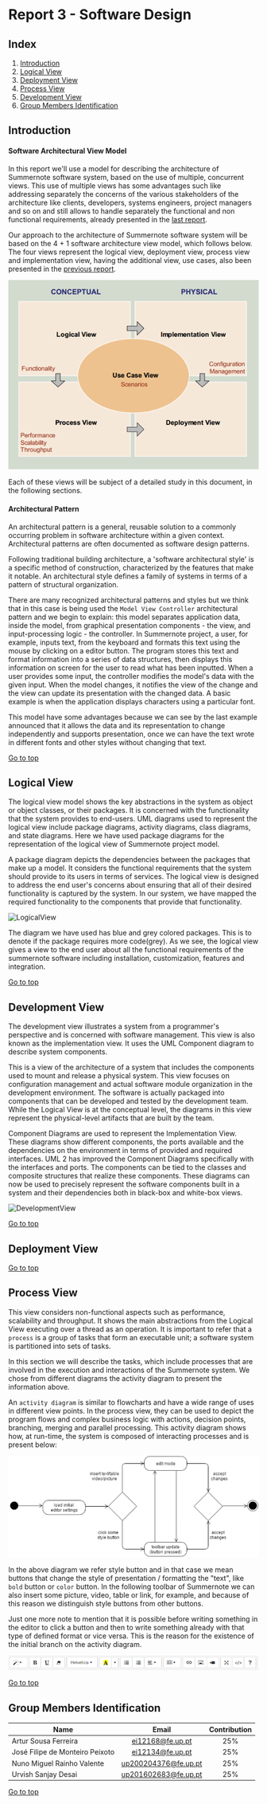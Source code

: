 <a name="TOP"> </a>
# Report 3 - Software Design 

## Index
1. [Introduction](#Introduction)
2. [Logical View](#LogicalView)
3. [Deployment View](#DeploymentView)
4. [Process View](#ProcessView)
5. [Development View](#DevelopmentView)
6. [Group Members Identification](#Group)

<a name="Introduction"> </a>
## Introduction

#### Software Architectural View Model

In this report we'll use a model for describing the architecture of Summernote software system, based on the use of multiple, concurrent views. This use of multiple views has some advantages such like addressing separately the concerns of the various stakeholders of the architecture like clients, developers, systems engineers, project managers and so on and still allows to handle separately the functional and non functional requirements, already presented in the [last report](Report-2.md/#SpecificReq).

Our approach to the architecture of Summernote software system will be based on the 4 + 1 software architecture view model, which follows below. The four views represent the logical view, deployment view, process view and implementation view, having the additional view, use cases, also been presented in the [previous report](Report-2.md/#UseCases).

![4+1 view model](resources/view4+1.png?raw=true "4+1 View Model of Software Architecture")

Each of these views will be subject of a detailed study in this document, in the following sections.

#### Architectural Pattern

An architectural pattern is a general, reusable solution to a commonly occurring problem in software architecture within a given context. Architectural patterns are often documented as software design patterns.

Following traditional building architecture, a 'software architectural style' is a specific method of construction, characterized by the features that make it notable. An architectural style defines a family of systems in terms of a pattern of structural organization.

There are many recognized architectural patterns and styles but we think that in this case is being used the `Model View Controller` architectural pattern and we begin to explain: this model separates application data, inside the model, from graphical presentation components - the view, and input-processing logic - the controller. In Summernote project, a user, for example, inputs text, from the keyboard and formats this text using the mouse by clicking on a editor button. The program stores this text and format information into a series of data structures, then displays this information on screen for the user to read what has been inputted. When a user provides some input, the controller modifies the model's data with the given input. When the model changes, it notifies the view of the change and the view can update its presentation with the changed data. A basic example is when the application displays characters using a particular font. 

This model have some advantages because we can see by the last example announced that it allows the data and its representation to change independently and supports presentation, once we can have the text wrote in different fonts and other styles without changing that text. 

[Go to top](#TOP)
<a name="LogicalView">
## Logical View

The logical view model shows the key abstractions in the system as object or object classes, or their packages. It is concerned with the functionality that the system provides to end-users. UML diagrams used to represent the logical view include package diagrams, activity diagrams, class diagrams, and state diagrams. Here we have used package diagrams for the representation of the logical view of Summernote project model.

A package diagram depicts the dependencies between the packages that make up a model. It considers the functional requirements that the system should provide to its users in terms of services. The logical view is designed to address the end user's concerns about ensuring that all of their desired functionality is captured by the system. In our system, we have mapped the required functionality to the components that provide that functionality.

![LogicalView](resources/logical-view.png?raw=true "Logical View")

The diagram we have used has blue and grey colored packages. This is to denote if the package requires more code(grey). As we see, the logical view gives a view to the end user about all the functional requirements of the summernote software including installation, customization, features and integration.

[Go to top](#TOP)
<a name="DevelopmentView"> </a>
## Development View

The development view illustrates a system from a programmer's perspective and is concerned with software management. 
This view is also known as the implementation view. It uses the UML Component diagram to describe system components.

This is a view of the architecture of a system that includes the components used to mount and release a physical system. 
This view focuses on configuration management
and actual software module organization in the development environment. The software is
actually packaged into components that can be developed and tested by the development
team. While the Logical View is at the conceptual level, the diagrams in this view
represent the physical-level artifacts that are built by the team.

Component Diagrams are used to represent the Implementation View. These diagrams
show different components, the ports available and the dependencies on the environment
in terms of provided and required interfaces. UML 2 has improved the Component
Diagrams specifically with the interfaces and ports. The components can be tied to the
classes and composite structures that realize these components. These diagrams can
now be used to precisely represent the software components built in a system and their
dependencies both in black-box and white-box views.

![DevelopmentView](resources/development-view.png?raw=true "Development View")

[Go to top](#TOP)
<a name="DeploymentView"> </a>
## Deployment View


[Go to top](#TOP)
<a name="ProcessView"> </a>
## Process View

This view considers non-functional aspects such as performance, scalability and
throughput. It shows the main abstractions from the Logical View executing over a thread as an operation. It is important to refer that a `process` is a group of tasks that form an executable unit; a software system is partitioned into sets of tasks. 

In this section we will describe the tasks, which include processes that are involved in the execution and interactions of the Summernote system. We chose from different diagrams the activity diagram to present the information above. 

An `activity diagram` is similar to flowcharts and have a wide range of uses in different view points. In the process view, they can be used to depict the program flows and complex business logic with actions, decision points, branching, merging and parallel processing. This activity diagram shows how, at run-time, the system is composed of interacting processes and is present below:


![ProcessView](resources/process-view.png?raw=true "Process View")

In the above diagram we refer style button and in that case we mean buttons that change the style of presentation / formatting the "text", like `bold` button or `color` button. In the following toolbar of Summernote we can also insert some picture, video, table or link, for example, and because of this reason we distinguish style buttons from other buttons. 


Just one more note to mention that it is possible before writing something in the editor to click a button and then to write something already with that type of defined format or vice versa. This is the reason for the existence of the initial branch on the activity diagram.
 
 
![Toolbar](resources/toolbar.png?raw=true "Toolbar")

[Go to top](#TOP)
<a name="Group"> </a>
## Group Members Identification 

|               Name              |         Email        | Contribution |
|---------------------------------|:--------------------:|:------------:|
| Artur Sousa Ferreira            | ei12168@fe.up.pt     |      25%     |
| José Filipe de Monteiro Peixoto | ei12134@fe.up.pt     |      25%     |
| Nuno Miguel Rainho Valente      | up200204376@fe.up.pt |      25%     |
| Urvish Sanjay Desai                    | up201602683@fe.up.pt |      25%     |

[Go to top](#TOP)